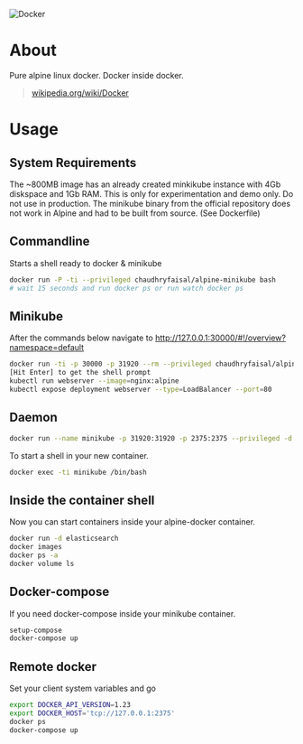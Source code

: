 ![Docker](https://msopentech.com/wp-content/uploads/docker-logo.png)

# About
Pure alpine linux docker. Docker inside docker.
> [wikipedia.org/wiki/Docker](https://en.wikipedia.org/wiki/Docker_(software))

# Usage

## System Requirements

The ~800MB image has an already created minkikube instance with 4Gb diskspace and 1Gb RAM.
This is only for experimentation and demo only.  Do not use in production.  The minikube binary from the official
repository does not work in Alpine and had to be built from source.  (See Dockerfile)

## Commandline

Starts a shell ready to docker & minikube
```bash
docker run -P -ti --privileged chaudhryfaisal/alpine-minikube bash
# wait 15 seconds and run docker ps or run watch docker ps
```

## Minikube

After the commands below navigate to http://127.0.0.1:30000/#!/overview?namespace=default

```bash
docker run -ti -p 30000 -p 31920 --rm --privileged chaudhryfaisal/alpine-minikube bash
[Hit Enter] to get the shell prompt
kubectl run webserver --image=nginx:alpine
kubectl expose deployment webserver --type=LoadBalancer --port=80
```

## Daemon

```bash
docker run --name minikube -p 31920:31920 -p 2375:2375 --privileged -d chaudhryfaisal/alpine-minikube
```

To start a shell in your new container.

```bash
docker exec -ti minikube /bin/bash
```

## Inside the container shell

Now you can start containers inside your alpine-docker container.

```bash
docker run -d elasticsearch
docker images
docker ps -a
docker volume ls
```

## Docker-compose

If you need docker-compose inside your minikube container.
```bash
setup-compose
docker-compose up
```

## Remote docker

Set your client system variables and go
```bash
export DOCKER_API_VERSION=1.23
export DOCKER_HOST='tcp://127.0.0.1:2375'
docker ps
docker-compose up
```
